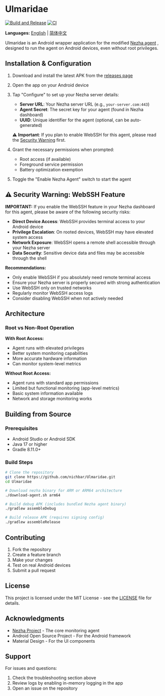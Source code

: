 # Ulmaridae

[![Build and Release](https://github.com/nichbar/Ulmaridae/actions/workflows/build-release.yml/badge.svg)](https://github.com/nichbar/Ulmaridae/actions/workflows/build-release.yml)
[![CI](https://github.com/nichbar/Ulmaridae/actions/workflows/ci.yml/badge.svg)](https://github.com/nichbar/Ulmaridae/actions/workflows/ci.yml)

**Languages:** [English](README.md) | [简体中文](README_zh-CN.md)

Ulmaridae is an Android wrapper application for the modified [Nezha agent](https://github.com/nichbar/agent) , designed to run the agent on Android devices, even without root privileges.

## Installation & Configuration

1. Download and install the latest APK from the [releases page](https://github.com/nichbar/Ulmaridae/releases)
2. Open the app on your Android device
3. Tap "Configure" to set up your Nezha server details:

    - **Server URL**: Your Nezha server URL (e.g., `your-server.com:443`)
    - **Agent Secret**: The secret key for your agent (found in Nezha dashboard)
    - **UUID**: Unique identifier for the agent (optional, can be auto-generated)

    ⚠️ **Important**: If you plan to enable WebSSH for this agent, please read the [Security Warning](#️-security-warning-webssh-feature) first.

4. Grant the necessary permissions when prompted:

    - Root access (if available)
    - Foreground service permission
    - Battery optimization exemption

5. Toggle the "Enable Nezha Agent" switch to start the agent

## ⚠️ Security Warning: WebSSH Feature

**IMPORTANT:** If you enable the WebSSH feature in your Nezha dashboard for this agent, please be aware of the following security risks:

-   **Direct Device Access**: WebSSH provides terminal access to your Android device
-   **Privilege Escalation**: On rooted devices, WebSSH may have elevated system access
-   **Network Exposure**: WebSSH opens a remote shell accessible through your Nezha server
-   **Data Security**: Sensitive device data and files may be accessible through the shell

**Recommendations:**

-   Only enable WebSSH if you absolutely need remote terminal access
-   Ensure your Nezha server is properly secured with strong authentication
-   Use WebSSH only on trusted networks
-   Regularly monitor WebSSH access logs
-   Consider disabling WebSSH when not actively needed

## Architecture

### Root vs Non-Root Operation

**With Root Access:**

-   Agent runs with elevated privileges
-   Better system monitoring capabilities
-   More accurate hardware information
-   Can monitor system-level metrics

**Without Root Access:**

-   Agent runs with standard app permissions
-   Limited but functional monitoring (app-level metrics)
-   Basic system information available
-   Network and storage monitoring works

## Building from Source

### Prerequisites

-   Android Studio or Android SDK
-   Java 17 or higher
-   Gradle 8.11.0+

### Build Steps

```bash
# Clone the repository
git clone https://github.com/nichbar/Ulmaridae.git
cd Ulmaridae

# Download nezha binary for ARM or ARM64 architecture
./download-agent.sh arm64

# Build debug APK (includes bundled Nezha agent binary)
./gradlew assembleDebug

# Build release APK (requires signing config)
./gradlew assembleRelease
```

## Contributing

1. Fork the repository
2. Create a feature branch
3. Make your changes
4. Test on real Android devices
5. Submit a pull request

## License

This project is licensed under the MIT License - see the [LICENSE](LICENSE) file for details.

## Acknowledgments

-   [Nezha Project](https://github.com/nezhahq/agent) - The core monitoring agent
-   Android Open Source Project - For the Android framework
-   Material Design - For the UI components

## Support

For issues and questions:

1. Check the troubleshooting section above
2. Review logs by enabling in-memory logging in the app
3. Open an issue on the repository
